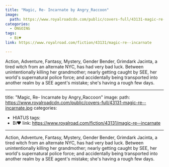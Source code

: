 ```yaml
---
title: "Magic, Re- Incarnate by Angry_Raccoon"
image:
  path: https://www.royalroadcdn.com/public/covers-full/43131-magic-re--incarnate.jpg
categories:
  - ONGOING
tags:
  - Bi♥
link: https://www.royalroad.com/fiction/43131/magic-re--incarnate

---
```

Action, Adventure, Fantasy, Mystery, Gender Bender, Grimdark
Jacinta, a tired witch from an alternate NYC, has had very bad luck. Between unintentionally killing her grandmother; nearly getting caught by SEE, her world's supernatural police force; and accidentally being transported into another realm by a SEE agent's mistake; she's having a rough few days.

---
title: "Magic, Re- Incarnate by Angry_Raccoon"
image:
  path: https://www.royalroadcdn.com/public/covers-full/43131-magic-re--incarnate.jpg
categories:
  - HIATUS
tags:
  - Bi♥
link: https://www.royalroad.com/fiction/43131/magic-re--incarnate

---
Action, Adventure, Fantasy, Mystery, Gender Bender, Grimdark
Jacinta, a tired witch from an alternate NYC, has had very bad luck. Between unintentionally killing her grandmother; nearly getting caught by SEE, her world's supernatural police force; and accidentally being transported into another realm by a SEE agent's mistake; she's having a rough few days.

